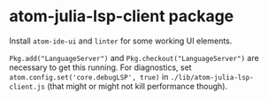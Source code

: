 # atom-julia-lsp-client package

Install `atom-ide-ui` and `linter` for some working UI elements.

`Pkg.add("LanguageServer")` and `Pkg.checkout("LanguageServer")` are necessary to get this running.
For diagnostics, set `atom.config.set('core.debugLSP', true)` in `./lib/atom-julia-lsp-client.js` (that
might or might not kill performance though).
